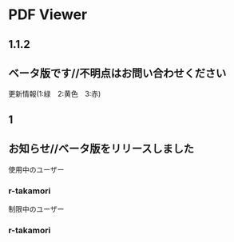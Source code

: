 # PDF Viewer

## 1.1.2

## ベータ版です//不明点はお問い合わせください

更新情報(1:緑　2:黄色　3:赤)  
## 1

## お知らせ//ベータ版をリリースしました


  
使用中のユーザー  
### r-takamori

制限中のユーザー
### r-takamori
